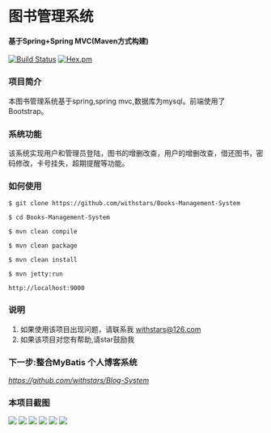 # 图书管理系统
#### 基于Spring+Spring MVC(Maven方式构建)
[![Build Status](https://travis-ci.org/withstars/Books-Management-System.svg?branch=master)](https://travis-ci.org/withstars/Books-Management-System)
[![Hex.pm](https://img.shields.io/hexpm/l/plug.svg)](https://github.com/withstars/Books-Management-System)
### 项目简介
本图书管理系统基于spring,spring mvc,数据库为mysql。前端使用了Bootstrap。 
### 系统功能
该系统实现用户和管理员登陆，图书的增删改查，用户的增删改查，借还图书，密码修改，卡号挂失，超期提醒等功能。
### 如何使用
```
$ git clone https://github.com/withstars/Books-Management-System

$ cd Books-Management-System

$ mvn clean compile

$ mvn clean package

$ mvn clean install

$ mvn jetty:run

http://localhost:9000
```
### 说明<br/>
1. 如果使用该项目出现问题，请联系我 withstars@126.com
2. 如果该项目对您有帮助,请star鼓励我
### 下一步:整合MyBatis 个人博客系统<br/>
*https://github.com/withstars/Blog-System*
### 本项目截图<br/>
<img src="https://github.com/ValueStar/Books-Management-System/blob/master/preview/1.PNG">
<img src="https://github.com/ValueStar/Books-Management-System/blob/master/preview/2.PNG">
<img src="https://github.com/ValueStar/Books-Management-System/blob/master/preview/3.PNG">
<img src="https://github.com/ValueStar/Books-Management-System/blob/master/preview/4.PNG">
<img src="https://github.com/ValueStar/Books-Management-System/blob/master/preview/5.PNG">
<img src="https://github.com/ValueStar/Books-Management-System/blob/master/preview/6.PNG">
